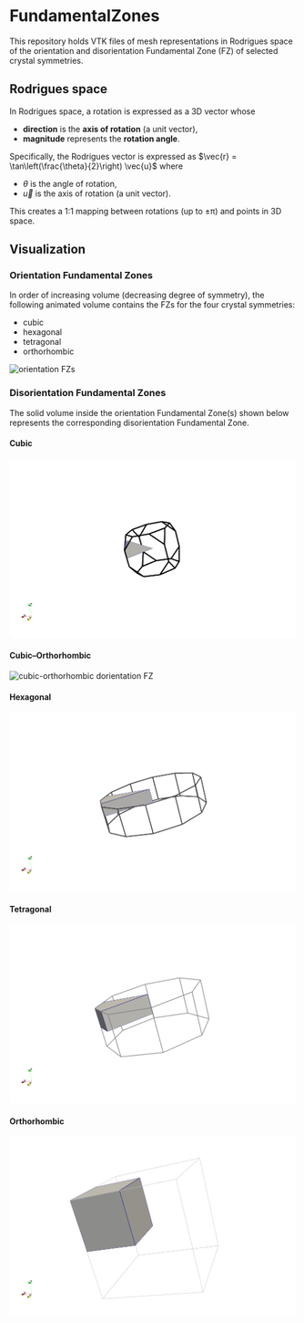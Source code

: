 # FundamentalZones

This repository holds VTK files of mesh representations in Rodrigues space of the orientation and disorientation Fundamental Zone (FZ) of selected crystal symmetries.

## Rodrigues space

In Rodrigues space, a rotation is expressed as a 3D vector whose

* **direction** is the **axis of rotation** (a unit vector),
* **magnitude** represents the **rotation angle**.

Specifically, the Rodrigues vector is expressed as $\vec{r} = \tan\left(\frac{\theta}{2}\right) \vec{u}$  where

* $\theta$ is the angle of rotation,
* $\vec{u}$ is the axis of rotation (a unit vector).

This creates a 1:1 mapping between rotations (up to ±π) and points in 3D space.

## Visualization

### Orientation Fundamental Zones

In order of increasing volume (decreasing degree of symmetry), the following animated volume contains the FZs for the four crystal symmetries:

* cubic
* hexagonal
* tetragonal
* orthorhombic

![orientation FZs](animation/orientations_spin.gif)

### Disorientation Fundamental Zones

The solid volume inside the orientation Fundamental Zone(s) shown below represents the corresponding disorientation Fundamental Zone.

#### Cubic

![cubic dorientation FZ](animation/cubic_spin.gif)

#### Cubic–Orthorhombic

![cubic-orthorhombic dorientation FZ](animation/cubicOrthorhombic_spin.gif)

#### Hexagonal

![hexagonal dorientation FZ](animation/hexagonal_spin.gif)

#### Tetragonal

![tetragonal dorientation FZ](animation/tetragonal_spin.gif)

#### Orthorhombic

![orthorhombic dorientation FZ](animation/orthorhombic_spin.gif)




